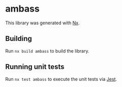 # ambass

This library was generated with [Nx](https://nx.dev).

## Building

Run `nx build ambass` to build the library.

## Running unit tests

Run `nx test ambass` to execute the unit tests via [Jest](https://jestjs.io).
